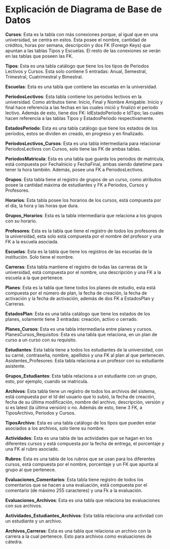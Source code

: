 # Explicación de Diagrama de Base de Datos

**Cursos**: Esta es la tabla con más conexiones porque, al igual que en una universidad, se centra en estos. Esta posee el nombre, cantidad de créditos, horas por semana, descripción y dos FK (Foreign Keys) que apuntan a las tablas Tipos y Escuelas. El resto de las conexiones se verán en las tablas que poseen las FK.

**Tipos**: Esta es una tabla catálogo que tiene los los tipos de Periodos Lectivos y Cursos. Esta solo contiene 5 entradas: Anual, Semestral, Trimestral, Cuatrimestral y Bimestral.

**Escuelas**: Esta es una tabla que contiene las escuelas en la universidad.

**PeriodosLectivos**: Esta tabla contiene los períodos lectivos en la universidad. Como atributos tiene: Inicio, Final y Nombre Amigable. Inicio y final hace referencia a las fechas en las cuales inició y finalizó el periodo lectivo. Además de esto, tiene dos FK: IdEstadoPeriodo e IdTipo; las cuales hacen referencia a las tablas Tipos y EstadosPeriodo respectivamente.

**EstadosPeriodo**: Esta es una tabla catálogo que tiene los estados de los períodos, estos se dividen en creado, en progreso y en finalizado.

**PeriodosLectivos_Cursos**: Esta es una tabla intermediaria para relacionar PeriodosLectivos con Cursos, solo tiene las FK de ambas tablas.

**PeriodosMatricula**: Esta es una tabla que guarda los periodos de matrícula, está compuesta por FechaInicio y FechaFinal, ambas siendo datetime para tener la hora también. Además, posee una FK a PeriodosLectivos.

**Grupos**: Esta tabla tiene el registro de grupos de un curso, como atributos posee la cantidad máxima de estudiantes y FK a Periodos, Cursos y Profesores.

**Horarios**: Esta tabla posee los horarios de los cursos, está compuesta por el día, la hora y las horas que dura.

**Grupos_Horarios**: Esta es la tabla intermediaria que relaciona a los grupos con su horario.

**Profesores**: Esta es la tabla que tiene el registro de todos los profesores de la universidad, esta solo está compuesta por el nombre del profesor y una FK a la escuela asociada.

**Escuelas**: Esta es la tabla que tiene los registros de las escuelas de la institución. Solo tiene el nombre.

**Carreras**: Esta tabla mantiene el registro de todas las carreras de la universidad, está compuesta por el nombre, una descripción y una FK a la escuela a la que pertenece.

**Planes**: Esta es la tabla que tiene todos los planes de estudio, esta está compuesta por el número de plan, la fecha de creación, la fecha de activación y la fecha de activación, además de dos FK a EstadosPlan y Carreras.

**EstadosPlan**: Esta es una tabla catálogo que tiene los estados de los planes, solamente tiene 3 entradas: creación, activo o cerrado.

**Planes_Cursos**: Esta es una tabla intermediaria entre planes y cursos.
PlanesCursos_Requisitos: Esta es una tabla que relaciona, en un plan de curso a un curso con su requisito.

**Estudiantes**: Esta tabla tiene a todos los estudiantes de la universidad, con su carné, contraseña, nombre, apellidos y una FK al plan al que pertenecen.
Asistentes_Profesores: Esta tabla relaciona a un profesor con su estudiante asistente.

**Grupos_Estudiantes**: Esta tabla relaciona a un estudiante con un grupo, esto, por ejemplo, cuando se matricula.

**Archivos**: Esta tabla tiene un registro de todos los archivos del sistema, está compuesta por el Id del usuario que lo subió, la fecha de creación, fecha de su última modificación, nombre del archivo, descripción, versión y si es latest (la última versión) o no. Además de esto, tiene 3 FK, a TiposArchivo, Periodos y Cursos.

**TiposArchivo**: Esta es una tabla catálogo de los tipos que pueden estar asociados a los archivos, solo tiene su nombre.

**Actividades**: Esta es una tabla de las actividades que se hagan en los diferentes cursos y está compuesta por la fecha de entrega, el porcentaje y una FK al rubro asociado.

**Rubros**: Esta es una tabla de los rubros que se usan para los diferentes cursos, está compuesta por el nombre, porcentaje y un FK que apunta al grupo al que pertenece.

**Evaluaciones_Comentarios**: Esta tabla tiene registro de todos los comentarios que se hacen a una evaluación, está compuesta por el comentario (de máximo 255 caracteres) y una Fk a la evaluación.

**Evaluaciones_Archivos**: Esta es una tabla que relaciona las evaluaciones con sus archivos.

**Actividades_Estudiantes_Archivos**: Esta tabla relaciona una actividad con un estudiante y un archivo.

**Archivos_Carreras**: Esta es una tabla que relaciona un archivo con la carrera a la cual pertenece. Esto para archivos como evaluaciones de cátedra.
